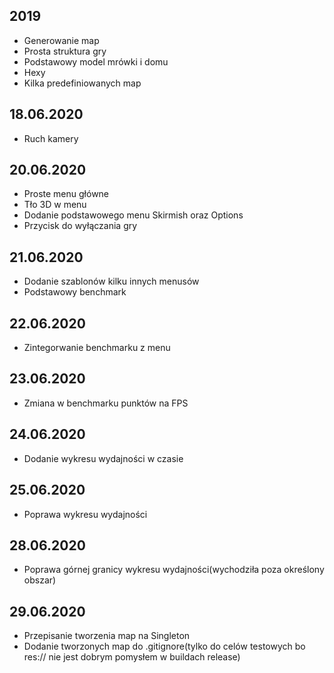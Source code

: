 ## 2019
- Generowanie map
- Prosta struktura gry
- Podstawowy model mrówki i domu
- Hexy
- Kilka predefiniowanych map
## 18.06.2020
- Ruch kamery
## 20.06.2020
- Proste menu główne
- Tło 3D w menu
- Dodanie podstawowego menu Skirmish oraz Options
- Przycisk do wyłączania gry
## 21.06.2020
- Dodanie szablonów kilku innych menusów
- Podstawowy benchmark
## 22.06.2020
- Zintegorwanie benchmarku z menu
## 23.06.2020
- Zmiana w benchmarku punktów na FPS
## 24.06.2020
- Dodanie wykresu wydajności w czasie
## 25.06.2020
- Poprawa wykresu wydajności
## 28.06.2020
- Poprawa górnej granicy wykresu wydajności(wychodziła poza określony obszar)
## 29.06.2020
- Przepisanie tworzenia map na Singleton
- Dodanie tworzonych map do .gitignore(tylko do celów testowych bo res:// nie jest dobrym pomysłem w buildach release)
